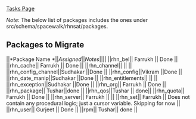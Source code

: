 [Tasks Page](PostgresTasks)

*Note*: The below list of packages includes the ones under src/schema/spacewalk/rhnsat/packages.
## Packages to Migrate



||*Package Name *||*Assigned*||*Notes*||||
||rhn_bel|| Farrukh || Done || 
||rhn_cache|| Farrukh || Done || 
||rhn_channel|| || || 
||rhn_config_channel||Sudhakar ||Done || 
||rhn_config||Vikram ||Done || 
||rhn_date_manip||Sudhakar ||Done || 
||rhn_entitlements|| || || 
||rhn_exception||Sudhakar ||Done || 
||rhn_org|| Farrukh || Done || 
||rhn_package|| Tushar||done || 
||rhn_qos||Tushar || done|| 
||rhn_quota|| Farrukh || Done || 
||rhn_server|| Farrukh || || 
||rhn_set|| Farrukh || Does not contain any procedural logic; just a cursor variable. Skipping for now || 
||rhn_user|| Gurjeet || Done || 
||rpm|| Tushar|| done || 